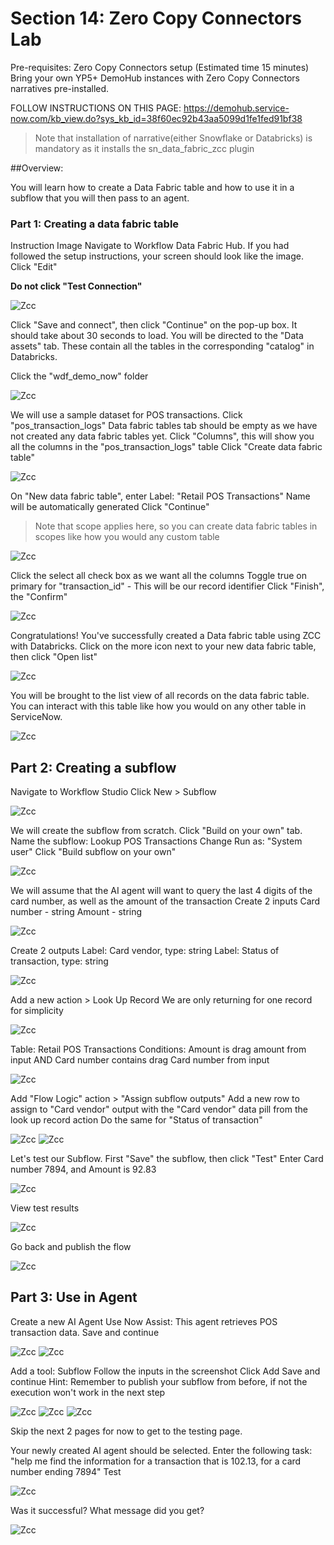 # Section 14: Zero Copy Connectors Lab

Pre-requisites:
Zero Copy Connectors setup (Estimated time 15 minutes)
Bring your own YP5+ DemoHub instances with Zero Copy Connectors narratives pre-installed.

FOLLOW INSTRUCTIONS ON THIS PAGE: https://demohub.service-now.com/kb_view.do?sys_kb_id=38f60ec92b43aa5099d1fe1fed91bf38 

>Note that installation of narrative(either Snowflake or Databricks) is mandatory as it installs the sn_data_fabric_zcc plugin

##Overview:

You will learn how to create a Data Fabric table and how to use it in a subflow that you will then pass to an agent.

### Part 1: Creating a data fabric table


Instruction	Image
Navigate to Workflow Data Fabric Hub. If you had followed the setup instructions, your screen should look like the image. Click "Edit"

**Do not click "Test Connection"**

![Zcc](screenshots/zcc-1.png)

	
Click "Save and connect", then click "Continue" on the pop-up box. It should take about 30 seconds to load.	
You will be directed to the "Data assets" tab. These contain all the tables in the corresponding "catalog" in Databricks.

Click the "wdf_demo_now" folder	

![Zcc](screenshots/zcc-2.png)


We will use a sample dataset for POS transactions.
Click "pos_transaction_logs"
Data fabric tables tab should be empty as we have not created any data fabric tables yet.
Click "Columns", this will show you all the columns in the "pos_transaction_logs" table
Click "Create data fabric table"	


![Zcc](screenshots/zcc-3.png)


On "New data fabric table", enter Label: "Retail POS Transactions"
Name will be automatically generated
Click "Continue"

>Note that scope applies here, so you can create data fabric tables in scopes like how you would any custom table	

![Zcc](screenshots/zcc-4.png)

Click the select all check box as we want all the columns
Toggle true on primary for "transaction_id" - This will be our record identifier
Click "Finish", the "Confirm"	

![Zcc](screenshots/zcc-5.png)

Congratulations! You've successfully created a Data fabric table using ZCC with Databricks.
Click on the more icon next to your new data fabric table, then click "Open list"	

![Zcc](screenshots/zcc-6.png)

You will be brought to the list view of all records on the data fabric table. You can interact with this table like how you would on any other table in ServiceNow.	

![Zcc](screenshots/zcc-7.png)

## Part 2: Creating a subflow


Navigate to Workflow Studio
Click New > Subflow	

![Zcc](screenshots/zcc-8.png)

We will create the subflow from scratch. Click "Build on your own" tab.
Name the subflow: Lookup POS Transactions
Change Run as: "System user"
Click "Build subflow on your own"	

![Zcc](screenshots/zcc-9.png)

We will assume that the AI agent will want to query the last 4 digits of the card number, as well as the amount of the transaction
Create 2 inputs
Card number - string
Amount - string	

![Zcc](screenshots/zcc-10.png)

Create 2 outputs
Label: Card vendor, type: string
Label: Status of transaction, type: string	

![Zcc](screenshots/zcc-11.png)

Add a new action > Look Up Record
We are only returning for one record for simplicity

![Zcc](screenshots/zcc-12.png)
	
Table: Retail POS Transactions
Conditions: 
Amount is drag amount from input
AND
Card number contains drag Card number from input	

![Zcc](screenshots/zcc-13.png)

Add "Flow Logic" action > "Assign subflow outputs"
Add a new row to assign to "Card vendor" output with the "Card vendor" data pill from the look up record action
Do the same for "Status of transaction"

![Zcc](screenshots/zcc-14.png)
![Zcc](screenshots/zcc-15.png)
	
Let's test our Subflow.
First "Save" the subflow, then click "Test"
Enter Card number 7894, and Amount is 92.83	

![Zcc](screenshots/zcc-16.png)

View test results	

![Zcc](screenshots/zcc-17.png)


Go back and publish the flow	

![Zcc](screenshots/zcc-18.png)

## Part 3: Use in Agent

Create a new AI Agent
Use Now Assist: This agent retrieves POS transaction data.
Save and continue	

![Zcc](screenshots/zcc-19.png)
![Zcc](screenshots/zcc-20.png)

Add a tool: Subflow
Follow the inputs in the screenshot
Click Add
Save and continue
Hint: Remember to publish your subflow from before, if not the execution won't work in the next step	

![Zcc](screenshots/zcc-21.png)
![Zcc](screenshots/zcc-22.png)
![Zcc](screenshots/zcc-23.png)

Skip the next 2 pages for now to get to the testing page.

Your newly created AI agent should be selected. Enter the following task:
"help me find the information for a transaction that is 102.13, for a card number ending 7894"
Test	

![Zcc](screenshots/zcc-24.png)

Was it successful? What message did you get?	

![Zcc](screenshots/zcc-25.png)

